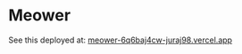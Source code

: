 # Meower

See this deployed at: [meower-6q6baj4cw-juraj98.vercel.app](https://meower-6q6baj4cw-juraj98.vercel.app/)
